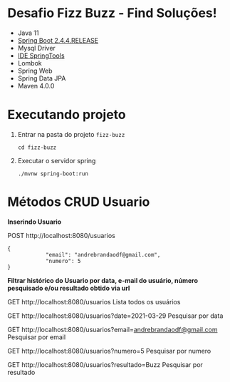 # Desafio Fizz Buzz - Find Soluções!

* Java 11
* [Spring Boot 2.4.4.RELEASE](https://start.spring.io/)
* Mysql Driver
* [IDE SpringTools](https://spring.io/tools)
* Lombok
* Spring Web
* Spring Data JPA
* Maven 4.0.0

# Executando projeto

1. Entrar na pasta do projeto `fizz-buzz` 

	`cd fizz-buzz`
 
2. Executar o servidor spring 

	`./mvnw spring-boot:run`

# Métodos CRUD Usuario

**Inserindo Usuario**

POST http://localhost:8080/usuarios 

```
{
            "email": "andrebrandaodf@gmail.com",
            "numero": 5
}
```

**Filtrar histórico do Usuario por data, e-mail do usuário, número pesquisado e/ou resultado obtido via url**

GET http://localhost:8080/usuarios Lista todos os usuários
    
GET http://localhost:8080/usuarios?date=2021-03-29 Pesquisar por data

GET http://localhost:8080/usuarios?email=andrebrandaodf@gmail.com Pesquisar por email

GET http://localhost:8080/usuarios?numero=5 Pesquisar por numero

GET http://localhost:8080/usuarios?resultado=Buzz Pesquisar por resultado

